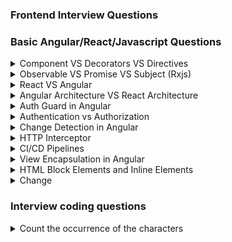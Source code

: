 ### Frontend Interview Questions
### Basic Angular/React/Javascript Questions

<details>
  <summary>Component VS Decorators VS Directives</summary>

  **Component**:
  - It is a building block for an angular application that represents the web page.
  - Used to create a view (HTML + logic).
  - Always has a `.ts` file, an HTML file, and an optional CSS/SCSS file.
  - Example:
    ```typescript
    @Component({
      selector: 'app-page',
      templateUrl: './app.component.html',
      styleUrls: ['./app.component.css']
    })
    export class AppComponent {
      title = 'my-interview-preparation-app';
    }
    ```

  **Decorator**:
  - A special function that modifies the behavior of a class, property, or method.
  - Used to add metadata to classes (like components, directives, etc.).
  - Decorator Uses are:
    - @Directive, @Component, @Pipe, @NgModule, @ViewChild, @Input etc.
  - Example:
    ```typescript
    import { ViewChild, TemplateRef, EventEmitter } from "@angular/core";  
    @Component({
      selector: 'app-page',
      templateUrl: './app.component.html',
    })
    @ViewChild('buttonClick') buttonClick :TemplateRef<any>
    @Output() emitData = new EventEmitter();
   
    export class AppComponent {}
    ```

  **Directive**:
  - Used to manipulate the DOM directly.
  - Can be structural (e.g., `*ngIf`, `*ngFor`) or attribute directives (e.g., `ngClass`, `ngStyle`).
  - Example of a custom directive:
    ```typescript
    import { Directive, ElementRef, Renderer2 } from '@angular/core';

    @Directive({
      selector: '[appHighlight]'
    })
    export class HighlightDirective {
      constructor(el: ElementRef, renderer: Renderer2) {
        renderer.setStyle(el.nativeElement, 'backgroundColor', 'yellow');
      }
    }
    ```
</details>

<details>
  <summary>Observable VS Promise VS Subject (Rxjs)</summary>
  
  **Rxjs**
  - It is a library for reactive programming that simplifies asynchronous operations.

  **Observable**
   - Observable handles multiple asynchronous events over time and executes only when subscribed,making it more versatile.
     ```typescript
     import { Observable } from 'rxjs';
     const observable = new Observable(subscriber => {
     setTimeout(()=> subscriber.next('Real time data'),1000);
      });
      observable.subscribe(data => console.log(data));
      ```
  
  **Promise**
   - Promise handles single asynchronous event executes immediately upon creation
     ```typescript
     const promise = new Promise((resolve,reject)=>{
        setTimeout(()=> resolve('Data Loaded')),1000;
     });
     promise.then((data)=> console.log(data));
     ```
  **Subjects**
  - A special type of observable that allows multicasting
  - **BehaviourSubject**: Keeps the latest value
    ```typescript
    import {BehaviourSubject} from 'rxjs';
    const behaviorSubject = new BehaviorSubject('Initial value');
    behaviorSubject.subscribe(value => console.log(`Subscriber 1: ${value}`));
    behaviorSubject.next('New value');
    behaviorSubject.subscribe(value => console.log(`Subscriber 2: ${value}`)); // Will print 'New value'
    ```
  - **ReplaySubject**: Keeps track of the previous values to late subscribers
      ```typescript
      import {ReplaySubject} from 'rxjs';
      // Previous/last 2 emitted values
      const replaySubject = new ReplaySubject<string>(2);

      // Subscriber 1 subscribes
      replaySubject.subscribe(value => console.log(`Subscriber 1 received: ${value}`));
      replaySubject.next('Message 1');
      replaySubject.next('Message 2');
      replaySubject.next('Message 3');

      // Subscriber 2 subscribes (receives the last 2 buffered values)
      replaySubject.subscribe(value => console.log(`Subscriber 2 received: ${value}`));
      replaySubject.next('Message 4');

      // Subscriber 3 subscribes (receives the last 2 buffered values)
      replaySubject.subscribe(value => console.log(`Subscriber 3 received: ${value}`));

      //Output
      Subscriber 1 received: Message 1
      Subscriber 1 received: Message 2
      Subscriber 1 received: Message 3
      Subscriber 2 received: Message 2
      Subscriber 2 received: Message 3
      Subscriber 1 received: Message 4
      Subscriber 2 received: Message 4
      Subscriber 3 received: Message 3
      Subscriber 3 received: Message 4
      ```
      
  **When to Use**
  - **Observable**: When using real time data like live chat updates etc...
  - **Promise**: Fetch single API like user data
  - **Subjects**: When you need to manually emit events (e.g., button click handlers or event emitters).
</details>

<details>
  <summary>React VS Angular</summary>
  
  | React | Angular |
  | --- | --- |
  | A library focusing on building UIs. Requires additional libraries for state management and routing. | A complete framework with built-in tools like dependency injection, routing, and state management |
  
</details>

<details>
  <summary>Angular Architecture VS React Architecture</summary>
  
  | Feature | React | Angular |
  | --- | --- | --- |
  | **Type** | UI library | Full-fledged framework |
  | **Building Block** | Components,JSX,Props,State,Context,State Management,Routing `react-router-dom` | Modules,Component,Directives,Services and Dependency Injection,Routing, Change detection
  | **Language** | JavaScript (TypeScript optional) | TypeScript (built-in support)	|
  | **Routing** | Requires third-party libraries `react-router` | Built-in with `RouterModule` |
  | **State Management** | Requires libraries like Redux or Context | Built-in services and RxJS |
  | **Performance** | Virtual DOM for fast rendering | Optimized with Ahead-of-Time (AOT) Compilation |
  | **Dependency Injection** | Not built-in; use Context or libraries | Built-in |
  
</details>

<details>
  <summary>Auth Guard in Angular</summary>

  **Auth Guard**
  - Auth Guards implement the `CanActivate` interface to control access to routes
    
    ```typescript
    import { Injectable } from '@angular/core';
    import { CanActivate, Router } from '@angular/router';

    @Injectable({ providedIn: 'root' })
    export class AuthGuard implements CanActivate {
    constructor(private router: Router) {}

    canActivate(): boolean {
    const isAuthenticated = !!localStorage.getItem('token');
    if (!isAuthenticated) {
      this.router.navigate(['/login']);
    }
    return isAuthenticated;
    }
    }
    ```

</details>

<details>
  <summary>Authentication vs Authorization</summary>

  **Difference**
  - **Authentication**: Verifies the user's identity (e.g., login).
  - **Authorization**: Determines what resources a user can access based on roles.

  **Example**
  - **Authentication**:Using JWT tokens for login.
  - **Authorization**:Restricting access to admin routes based on user roles.
</details>

<details>
  <summary>Change Detection in Angular</summary>

  **Answer**: 
  - Angular’s change detection tracks changes in the component's data model and updates the DOM. By default, it checks the entire component tree.
  - To optimize performance,`OnPush` strategy for immutable data, ensuring Angular only checks the components when input properties change or an event is triggered.
    **Default Change Detection Strategy**
 - Angular’s default change detection strategy is to check every component in the component tree from top to bottom whenever any event happens (e.g., click, HTTP response, timer, input change). This can lead to performance issues in large applications because even components whose data hasn't changed get checked.
   **ChangeDetectionStrategy.OnPush (What OnPush Does)**
   When `OnPush` is set. Angular will only run change detection for that component if:
   - An `@Input` reference changes
   - An event handler inside the component is triggered (like a button click).
   - Manually triggered using `ChangeDetectorRef.markForCheck()` or `detectChanges()`

     Use of OnPush - Improved performance, Scales better(Especially useful in data-heavy)

     ```typescript
     @Component({
      selector: 'app-user',
      template: `{{ user.name }}`,
      changeDetection: ChangeDetectionStrategy.OnPush
      })
      export class UserComponent {
      @Input() user!: { name: string };
      }
    ```
In this case:
If user.name changes but the reference doesn't (same object), the view will not update.
If you pass a new object like `{ name: 'New Name' }`, Angular detects the change.

</details>

<details>
  <summary>HTTP Interceptor</summary>
  
  **Answer**
  - HTTP interceptors intercept and modify HTTP requests and responses globally.
  - Used them to attach JWT tokens to API requests for authentication and log errors globally for debugging. For instance, in a secure app, every outgoing request included an Authorization header set by an interceptor.
    
</details>

<details>
  <summary>CI/CD Pipelines</summary>

  **Answer**
  - CI/CD pipelines automate testing, building, and deploying code.
  - This ensures a seamless and error-free deployment process.
    
</details>

<details>
  <summary>View Encapsulation in Angular</summary>
  
  **Question**
  - Load a child component in another component but exclude the styles of the child component..! How can we achieve this?

   **Answer**
  - This can be achieved by **disabling the view encapsulation** in the childs component.
  - We can remove the styles effect of the component by setting `ViewEncapsulation` to `None` inside the component's decorator.
  - Types of encapsulation are:
  - **Emulated** : Styles are scoped to the component only
  - **None**: No style scope. Styles are global
  - **ShadowDom**: Uses real shadowdom for true encapsulation. Meaning When you need strong style encapsulation or we can say it as `ViewEncapsulation.ShadowDom` uses the browser's native Shadow DOM to achieve true encapsulation of a component's template and styles, meaning styles are completely isolated from the rest of the app.

  ```js
import { Component, ViewEncapsulation } from '@angular/core';

@Component({
  selector: 'app-child',
  templateUrl: './child.component.html',
  styleUrls: ['./child.component.css'],
  encapsulation: ViewEncapsulation.None  // <<< This line is important
})
export class ChildComponent { }
```
  
</details>

<details>
  <summary>HTML Block Elements and Inline Elements</summary>
  
  **Block Elements**
  - Block elements take up full horizontall space in its container.
  - They start on new line and adds some space before and after the element.
  - Example:
```js
<address>  <article>    <aside>  <blockquote>  <canvas>  <dd>  <div>  <dl>  <dt>  <fieldset>
<figcaption>  <figure>  <footer>  <form>  <h1>-<h6>  <header>  <hr>  <li>  <main>  <nav>  <noscript>
<ol>  <p>  <pre>  <section>  <table>  <tfoot>  <ul>  <video>
```
**Inline Elements**
- Inline elements only takes up as much width necessary.
- Does not start on new line.

```js
<a>  <abbr>  <acronym>  <b>  <bdo>  <big>  <br>  <button>  <cite>  <code>  <dfn>  <em>
<i>  <img>  <input>  <kbd>  <label>  <map>  <object>  <output>  <q>  <samp>  <script>
<select>  <small>  <span>  <strong>  <sub>  <sup>  <textarea>  <time>  <tt>  <var>
```
    
</details>

<details>
  <summary>Change </summary>
</details>

### Interview coding questions
<details>
  <summary>Count the occurrence of the characters</summary>

  **Problem**:
  
  ```js
const characters = 'aaddbccc';
const countOccurance = {};
for (let ch of characters) {
    countOccurance[ch] = (countOccurance[ch] || 0) + 1;
}
console.log(countOccurance);
```
  **Output**
  ```javascript
  {
  a:2,
  d:2,
  b:1,
  c:3
  }
```

</details>
